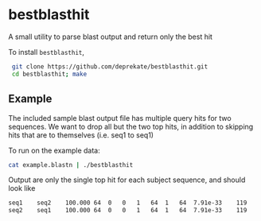 # bestblasthit
A small utility to parse blast output and return only the best hit

To install `bestblasthit`,
```sh
 git clone https://github.com/deprekate/bestblasthit.git
 cd bestblasthit; make
```

Example
--------------

The included sample blast output file has multiple query hits for two sequences. We want to drop all but the two top hits, in addition to skipping hits that are to themselves (i.e. seq1 to seq1)

To run on the example data:
```sh
cat example.blastn | ./bestblasthit 
```
Output are only the single top hit for each subject sequence, and should look like
```sh
seq1	seq2	100.000	64	0	0	1	64	1	64	7.91e-33	119
seq2	seq1	100.000	64	0	0	1	64	1	64	7.91e-33	119
```


